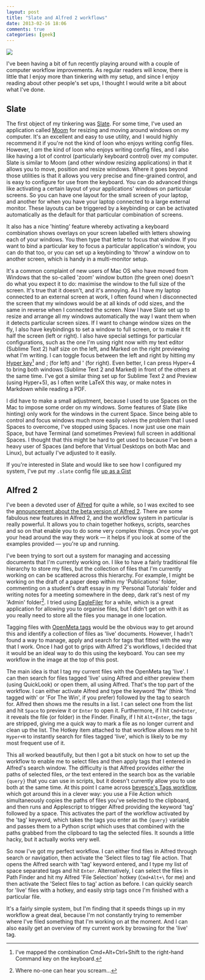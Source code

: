 ```yaml
---
layout: post
title: "Slate and Alfred 2 workflows"
date: 2013-02-16 18:06
comments: true
categories: [geek]
---
```


<img src="http://d.pr/i/Am0H+" />

I've been having a bit of fun recently playing around with a couple of computer workflow improvements. As regular readers will know, there is little that I enjoy more than tinkering with my setup, and since I enjoy reading about other people's set ups, I thought I would write a bit about what I've done.

## Slate

The first object of my tinkering was [Slate][1]. For some time, I've used an application called [Moom][2] for resizing and moving around windows on my computer. It's an excellent and easy to use utility, and I would highly recommend it if you're not the kind of loon who enjoys writing config files. However, I _am_ the kind of loon who enjoys writing config files, and I also like having a lot of control (particularly keyboard control) over my computer. Slate is similar to Moom (and other window resizing applications) in that it allows you to move, position and resize windows. Where it goes beyond those utilities is that it allows you very precise and fine-grained control, and is easy to configure for use from the keyboard. You can do advanced things like activating a certain layout of your applications' windows on particular screens. So you can have one layout for the small screen of your laptop, and another for when you have your laptop connected to a large external monitor. These layouts can be triggered by a keybinding or can be activated automatically as the default for that particular combination of screens.

It also has a nice 'hinting' feature whereby activating a keyboard combination shows overlays on your screen labelled with letters showing each of your windows. You then type that letter to focus that window. If you want to bind a particular key to focus a particular application's window, you can do that too, or you can set up a keybinding to 'throw' a window on to another screen, which is handy in a multi-monitor setup.

It's a common complaint of new users of Mac OS who have moved from Windows that the so-called 'zoom' window button (the green one) doesn't do what you expect it to do: maximise the window to the full size of the screen. It's true that it doesn't, and it's annoying. As I have my laptop connected to an external screen at work, I often found when I disconnected the screen that my windows would be at all kinds of odd sizes, and the same in reverse when I connected the screen. Now I have Slate set up to resize and arrange all my windows automatically the way I want them when it detects particular screen sizes. If I want to change window sizes on the fly, I also have keybindings to set a window to full screen, or to make it fit half the screen (left or right). I also have special settings for particular configurations, such as the one I'm using right now with my text editor (Sublime Text 2) half size on the left, and Marked on the right previewing what I'm writing. I can toggle focus between the left and right by hitting my [Hyper key][4][^1] and ; (for left) and ' (for right). Even better, I can press Hyper+4 to bring both windows (Sublime Text 2 and Marked) in front of the others at the same time. I've got a similar thing set up for Sublime Text 2 and Preview (using Hyper+5), as I often write LaTeX this way, or make notes in Markdown while reading a PDF.

I did have to make a small adjustment, because I used to use Spaces on the Mac to impose some order on my windows. Some features of Slate (like hinting) only work for the windows in the current Space. Since being able to control and focus windows much more easily solves the problem that I used Spaces to overcome, I've stopped using Spaces. I now just use one main Space, but have Terminal (and sometimes Preview) full screen in additional Spaces. I thought that this might be hard to get used to because I've been a heavy user of Spaces (and before that Virtual Desktops on both Mac and Linux), but actually I've adjusted to it easily.

If you're interested in Slate and would like to see how I configured my system, I've put my `.slate` config file [up as a Gist][3]

## Alfred 2

I've been a devoted user of [Alfred][5] for quite a while, so I was excited to see the [announcement about the beta version of Alfred 2][6]. There are some fabulous new features in Alfred 2, and the workflow system in particular is really powerful. It allows you to chain together hotkeys, scripts, searches and so on that enable you to do some very complex things. Once you've got your head around the way they work &mdash; it helps if you look at some of the examples provided &mdash; you're up and running.

I've been trying to sort out a system for managing and accessing documents that I'm currently working on. I like to have a fairly traditional file hierarchy to store my files, but the collection of files that I'm currently working on can be scattered across this hierarchy. For example, I might be working on the draft of a paper deep within my 'Publications' folder, commenting on a student's draft essay in my 'Personal Tutorials' folder and writing notes for a meeting somewhere in the deep, dark rat's nest of my 'Admin' folder[^2]. I tried using [EagleFiler][8] for a while, which is a great application for allowing you to organise files, but I didn't get on with it as you really need to store all the files you manage in one location.

Tagging files with [OpenMeta tags][9] would be the obvious way to get around this and identify a collection of files as 'live' documents. However, I hadn't found a way to manage, apply and search for tags that fitted with the way that I work. Once I had got to grips with Alfred 2's workflows, I decided that it would be an ideal way to do this using the keyboard. You can see my workflow in the image at the top of this post.

The main idea is that I tag my current files with the OpenMeta tag 'live'. I can then search for files tagged 'live' using Alfred and either preview them (using QuickLook) or open them, all using Alfred. That's the top part of the workflow. I can either activate Alfred and type the keyword 'ftw' (think 'find tagged with' or 'For The Win', if you prefer) followed by the tag to search for. Alfred then shows me the results in a list. I can select one from the list and hit `Space` to preview it or `Enter` to open it. Furthermore, if I hit `Cmd+Enter`, it reveals the file (or folder) in the Finder. Finally, if I hit `Alt+Enter`, the tags are stripped, giving me a quick way to mark a file as no longer current and clean up the list. The Hotkey item attached to that workflow allows me to hit `Hyper+H` to instantly search for files tagged 'live', which is likely to be my most frequent use of it.

This all worked beautifully, but then I got a bit stuck on how to set up the workflow to enable me to select files and then apply tags that I entered in Alfred's search window. The difficulty is that Alfred provides _either_ the paths of selected files, _or_ the text entered in the search box as the variable `{query}` that you can use in scripts, but it doesn't currently allow you to use both at the same time. At this point I came across [bevesce's Tags workflow][7], which got around this in a clever way: you use a File Action which simultaneously copies the paths of files you've selected to the clipboard, and then runs and Applescript to trigger Alfred providing the keyword 'tag' followed by a space. This activates the part of the workflow activated by the 'tag' keyword, which takes the tags you enter as the `{query}` variable and passes them to a Python script which uses that combined with the paths grabbed from the clipboard to tag the selected files. It sounds a little hacky, but it actually works very well.

So now I've got my perfect workflow. I can either find files in Alfred through search or navigation, then activate the 'Select files to tag' file action. That opens the Alfred search with 'tag' keyword entered, and I type my list of space separated tags and hit `Enter`. Alternatively, I can select the files in Path Finder and hit my Alfred 'File Selection' hotkey (`Cmd+Alt+\` for me) and then activate the 'Select files to tag' action as before. I can quickly search for 'live' files with a hotkey, and easily strip tags once I'm finished with a particular file.

It's a fairly simple system, but I'm finding that it speeds things up in my workflow a great deal, because I'm not constantly trying to remember where I've filed something that I'm working on at the moment. And I can also easily get an overview of my current work by browsing for the 'live' tag.

[^1]: I've mapped the combination Cmd+Alt+Ctrl+Shift to the right-hand Command key on the keyboard.

[^2]: Where no-one can hear you scream...


[1]: https://github.com/jigish/slate
[2]: http://manytricks.com/moom/
[3]: https://gist.github.com/bsag/4750745
[4]: http://stevelosh.com/blog/2012/10/a-modern-space-cadet/
[5]: http://alfredapp.com/
[6]: http://blog.alfredapp.com/2013/01/12/first-alfred-v2-beta-now-available-for-mega-supporters/
[7]: https://github.com/bevesce/Tags
[8]: http://c-command.com/eaglefiler/
[9]: https://code.google.com/p/openmeta/